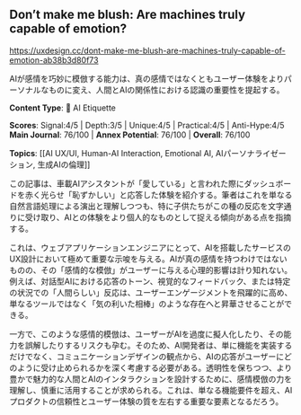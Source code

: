## Don’t make me blush: Are machines truly capable of emotion?

https://uxdesign.cc/dont-make-me-blush-are-machines-truly-capable-of-emotion-ab38b3d80f73

AIが感情を巧妙に模倣する能力は、真の感情ではなくともユーザー体験をよりパーソナルなものに変え、人間とAIの関係性における認識の重要性を提起する。

**Content Type**: 🤝 AI Etiquette

**Scores**: Signal:4/5 | Depth:3/5 | Unique:4/5 | Practical:4/5 | Anti-Hype:4/5
**Main Journal**: 76/100 | **Annex Potential**: 76/100 | **Overall**: 76/100

**Topics**: [[AI UX/UI, Human-AI Interaction, Emotional AI, AIパーソナライゼーション, 生成AIの倫理]]

この記事は、車載AIアシスタントが「愛している」と言われた際にダッシュボードを赤く光らせ「恥ずかしい」と応答した体験を紹介する。筆者はこれを単なる自然言語処理による演出と理解しつつも、特に子供たちがこの種の反応を文字通りに受け取り、AIとの体験をより個人的なものとして捉える傾向がある点を指摘する。

これは、ウェブアプリケーションエンジニアにとって、AIを搭載したサービスのUX設計において極めて重要な示唆を与える。AIが真の感情を持つわけではないものの、その「感情的な模倣」がユーザーに与える心理的影響は計り知れない。例えば、対話型AIにおける応答のトーン、視覚的なフィードバック、または特定の状況での「人間らしい」反応は、ユーザーエンゲージメントを飛躍的に高め、単なるツールではなく「気の利いた相棒」のような存在へと昇華させることができる。

一方で、このような感情的模倣は、ユーザーがAIを過度に擬人化したり、その能力を誤解したりするリスクも孕む。そのため、AI開発者は、単に機能を実装するだけでなく、コミュニケーションデザインの観点から、AIの応答がユーザーにどのように受け止められるかを深く考慮する必要がある。透明性を保ちつつ、より豊かで魅力的な人間とAIのインタラクションを設計するために、感情模倣の力を理解し、慎重に活用することが求められる。これは、単なる機能要件を超え、AIプロダクトの信頼性とユーザー体験の質を左右する重要な要素となるだろう。